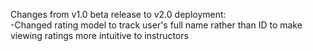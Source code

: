 Changes from v1.0 beta release to v2.0 deployment:\
  -Changed rating model to track user's full name rather than ID to make viewing ratings more intuitive to instructors
